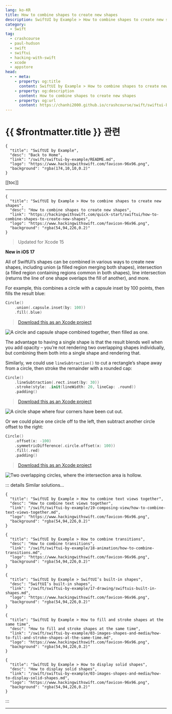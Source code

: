 ```yaml
---
lang: ko-KR
title: How to combine shapes to create new shapes
description: SwiftUI by Example > How to combine shapes to create new shapes
category:
  - Swift
tag: 
  - crashcourse
  - paul-hudson
  - swift
  - swiftui
  - hacking-with-swift
  - xcode
  - appstore
head:
  - - meta:
    - property: og:title
      content: SwiftUI by Example > How to combine shapes to create new shapes
    - property: og:description
      content: How to combine shapes to create new shapes
    - property: og:url
      content: https://chanhi2000.github.io/crashcourse/swift/swiftui-by-example/03-images-shapes-and-media/how-to-combine-shapes-to-create-new-shapes.html
---
```


# {{ $frontmatter.title }} 관련

```component VPCard
{
  "title": "SwiftUI by Example",
  "desc": "Back to Home",
  "link": "/swift/swiftui-by-example/README.md",
  "logo": "https://www.hackingwithswift.com/favicon-96x96.png",
  "background": "rgba(174,10,10,0.2)"
}
```

[[toc]]

---

```component VPCard
{
  "title": "SwiftUI by Example > How to combine shapes to create new shapes",
  "desc": "How to combine shapes to create new shapes",
  "link": "https://hackingwithswift.com/quick-start/swiftui/how-to-combine-shapes-to-create-new-shapes",
  "logo": "https://www.hackingwithswift.com/favicon-96x96.png",
  "background": "rgba(54,94,226,0.2)"
}
```

> Updated for Xcode 15

**New in iOS 17**

All of SwiftUI’s shapes can be combined in various ways to create new shapes, including union (a filled region merging both shapes), intersection (a filled region containing regions common in both shapes), line intersection (returns the line of one shape overlaps the fill of another), and more.

For example, this combines a circle with a capsule inset by 100 points, then fills the result blue:

```swift
Circle()
    .union(.capsule.inset(by: 100))
    .fill(.blue)
```

> [<FontIcon icon="fas fa-file-zipper"/>Download this as an Xcode project](https://www.hackingwithswift.com/files/projects/swiftui/how-to-combine-shapes-to-create-new-shapes-1.zip)

![A circle and capsule shape combined together, then filled as one.](https://www.hackingwithswift.com/img/books/quick-start/swiftui/how-to-combine-shapes-to-create-new-shapes-1~dark.png)

The advantage to having a single shape is that the result blends well when you add opacity – you’re not rendering two overlapping shapes individually, but combining them both into a single shape and rendering that.

Similarly, we could use `lineSubtraction()` to cut a rectangle’s shape away from a circle, then stroke the remainder with a rounded cap:

```swift
Circle()
    .lineSubtraction(.rect.inset(by: 30))
    .stroke(style: .init(lineWidth: 20, lineCap: .round))
    .padding()
```

> [<FontIcon icon="fas fa-file-zipper"/>Download this as an Xcode project](https://www.hackingwithswift.com/files/projects/swiftui/how-to-combine-shapes-to-create-new-shapes-2.zip)

![A circle shape where four corners have been cut out.](https://www.hackingwithswift.com/img/books/quick-start/swiftui/how-to-combine-shapes-to-create-new-shapes-2~dark.png)

Or we could place one circle off to the left, then subtract another circle offset to the right:

```swift
Circle()
    .offset(x: -100)
    .symmetricDifference(.circle.offset(x: 100))
    .fill(.red)
    .padding()
```

> [<FontIcon icon="fas fa-file-zipper"/>Download this as an Xcode project](https://www.hackingwithswift.com/files/projects/swiftui/how-to-combine-shapes-to-create-new-shapes-3.zip)

![Two overlapping circles, where the intersection area is hollow.](https://www.hackingwithswift.com/img/books/quick-start/swiftui/how-to-combine-shapes-to-create-new-shapes-3~dark.png)

::: details Similar solutions…

```component VPCard
{
  "title": "SwiftUI by Example > How to combine text views together",
  "desc": "How to combine text views together",
  "link": "/swift/swiftui-by-example/19-composing-view/how-to-combine-text-views-together.md",
  "logo": "https://www.hackingwithswift.com/favicon-96x96.png",
  "background": "rgba(54,94,226,0.2)"
}
```

```component VPCard
{
  "title": "SwiftUI by Example > How to combine transitions",
  "desc": "How to combine transitions",
  "link": "/swift/swiftui-by-example/18-animation/how-to-combine-transitions.md",
  "logo": "https://www.hackingwithswift.com/favicon-96x96.png",
  "background": "rgba(54,94,226,0.2)"
}
```

```component VPCard
{
  "title": "SwiftUI by Example > SwiftUI’s built-in shapes",
  "desc": "SwiftUI’s built-in shapes",
  "link": "/swift/swiftui-by-example/17-drawing/swiftuis-built-in-shapes.md",
  "logo": "https://www.hackingwithswift.com/favicon-96x96.png",
  "background": "rgba(54,94,226,0.2)"
}
```

```component VPCard
{
  "title": "SwiftUI by Example > How to fill and stroke shapes at the same time",
  "desc": "How to fill and stroke shapes at the same time",
  "link": "/swift/swiftui-by-example/03-images-shapes-and-media/how-to-fill-and-stroke-shapes-at-the-same-time.md",
  "logo": "https://www.hackingwithswift.com/favicon-96x96.png",
  "background": "rgba(54,94,226,0.2)"
}
```

```component VPCard
{
  "title": "SwiftUI by Example > How to display solid shapes",
  "desc": "How to display solid shapes",
  "link": "/swift/swiftui-by-example/03-images-shapes-and-media/how-to-display-solid-shapes.md",
  "logo": "https://www.hackingwithswift.com/favicon-96x96.png",
  "background": "rgba(54,94,226,0.2)"
}
```

:::

---

<TagLinks />